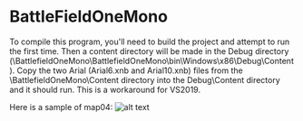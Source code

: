 # BattleFieldOneMono

To compile this program, you'll need to build the project and attempt to run the first time.  Then a content directory will be made in the Debug directory (\BattlefieldOneMono\BattlefieldOneMono\bin\Windows\x86\Debug\Content).  Copy the two Arial (Arial6.xnb and Arial10.xnb) files from the \BattlefieldOneMono\Content directory into the Debug\Content directory and it should run.  This is a workaround for VS2019.

Here is a sample of map04:
![alt text](https://blog.frankdecaire.com/wp-content/uploads/2019/08/2019-08-10_1345.png)
